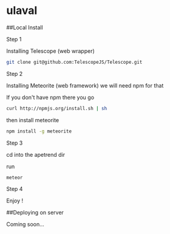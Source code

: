 ulaval
======

##Local Install

Step 1

Installing Telescope (web wrapper)

```bash
git clone git@github.com:TelescopeJS/Telescope.git
```

Step 2

Installing Meteorite (web framework) we will need npm for that

If you don't have npm there you go

```bash
curl http://npmjs.org/install.sh | sh
```

then install meteorite

```bash
npm install -g meteorite
```

Step 3 

cd into the apetrend dir  

run 

```bash
meteor
```

Step 4

Enjoy !

##Deploying on server

Coming soon...
